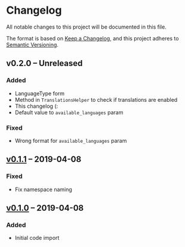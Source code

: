 # Changelog

All notable changes to this project will be documented in this file.

The format is based on [Keep a Changelog](https://keepachangelog.com/en/1.0.0/),
and this project adheres to [Semantic Versioning](https://semver.org/spec/v2.0.0.html).

## v0.2.0 – Unreleased
### Added
- LanguageType form
- Method in `TranslationsHelper` to check if translations are enabled
- This changelog (:
- Default value to `available_languages` param
### Fixed
- Wrong format for `available_languages` param

## [v0.1.1](https://github.com/compagnie-hyperactive/TranslateBundle/releases/tag/v0.1.1) – 2019-04-08
### Fixed
- Fix namespace naming

## [v0.1.0](https://github.com/compagnie-hyperactive/TranslateBundle/releases/tag/v0.1.0) – 2019-04-08
### Added
- Initial code import